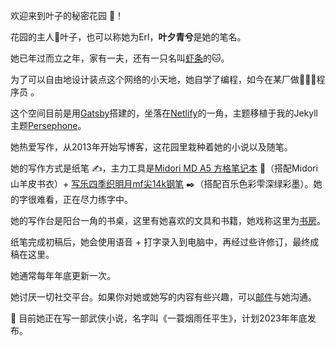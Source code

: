 
欢迎来到叶子的秘密花园 🏡！

花园的主人🍃叶子，也可以称她为Erl，**叶夕青兮**是她的笔名。

她已年过而立之年，家有一夫，还有一只名叫[虾条](https://erl.im/garden/prawn-crackers/)的🐱。

为了可以自由地设计装点这个网络的小天地，她自学了编程，如今在某厂做👩🏻‍💻程序员 。

这个空间目前是用[Gatsby](https://gatsbyjs.com/)搭建的，坐落在[Netlify](https://www.netlify.com/)的一角，主题移植于我的Jekyll主题[Persephone](https://github.com/erlzhang/jekyll-theme-persephone)。

她热爱写作，从2013年开始写博客，这花园里栽种着她的小说以及随笔。

她的写作方式是纸笔 ✍️，主力工具是[Midori MD A5 方格笔记本](https://erlgallery.oss-cn-beijing.aliyuncs.com/DSC09969.JPG?x-oss-process=image/resize,l_400) 📔（搭配Midori山羊皮书衣）+ [写乐四季织明月mf尖14k钢笔](https://erlgallery.oss-cn-beijing.aliyuncs.com/DSC09990.JPG?x-oss-process=image/resize,l_400) ✒️（搭配百乐色彩雫深绿彩墨）。她的字很难看，正在尽力练字中。

她的写作台是阳台一角的书桌，这里有她喜欢的文具和书籍，她戏称这里为[书房](https://erl.im/garden/reading-room/)。

纸笔完成初稿后，她会使用语音 + 打字录入到电脑中，再经过些许修订，最终成稿在这里。

她通常每年年底更新一次。

她讨厌一切社交平台。如果你对她或她写的内容有些兴趣，可以[邮件](mailto:zhangshiyu1992@hotmail.com)与她沟通。

🌻 目前她正在写一部武侠小说，名字叫《一蓑烟雨任平生》，计划2023年年底发布。
